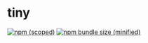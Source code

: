 # tiny

[![npm (scoped)](https://img.shields.io/npm/v/@cycle/core.svg)](https://github.com/ichikareman2/tiny)
[![npm bundle size (minified)](https://img.shields.io/bundlephobia/min/react.svg)](https://github.com/ichikareman2/tiny)
